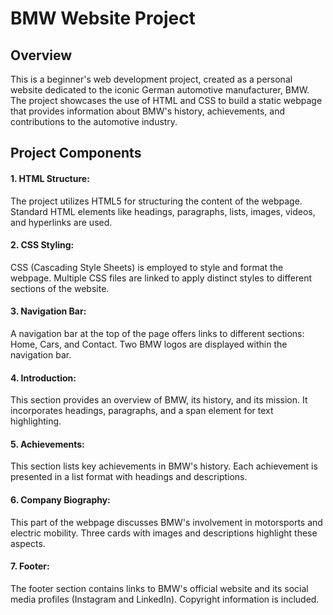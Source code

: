 <h1>BMW Website Project</h1>
<h2>Overview</h2>
This is a beginner's web development project, created as a personal website dedicated to the iconic German automotive manufacturer, BMW. The project showcases the use of HTML and CSS to build a static webpage that provides information about BMW's history, achievements, and contributions to the automotive industry.

<h2> Project Components </h2>
<h4> 1. HTML Structure: </h4>
The project utilizes HTML5 for structuring the content of the webpage.
Standard HTML elements like headings, paragraphs, lists, images, videos, and hyperlinks are used.
<br>
<h4> 2. CSS Styling: </h4>
CSS (Cascading Style Sheets) is employed to style and format the webpage.
Multiple CSS files are linked to apply distinct styles to different sections of the website.
<br>
<h4> 3. Navigation Bar: </h4>
A navigation bar at the top of the page offers links to different sections: Home, Cars, and Contact.
Two BMW logos are displayed within the navigation bar.
<br>
<h4> 4. Introduction: </h4>
This section provides an overview of BMW, its history, and its mission.
It incorporates headings, paragraphs, and a span element for text highlighting.
<br>
<h4> 5. Achievements: </h4>
This section lists key achievements in BMW's history.
Each achievement is presented in a list format with headings and descriptions.
<br>
<h4> 6. Company Biography: </h4>
This part of the webpage discusses BMW's involvement in motorsports and electric mobility.
Three cards with images and descriptions highlight these aspects.
<br>
<h4> 7. Footer: </h4>The footer section contains links to BMW's official website and its social media profiles (Instagram and LinkedIn).
Copyright information is included.


